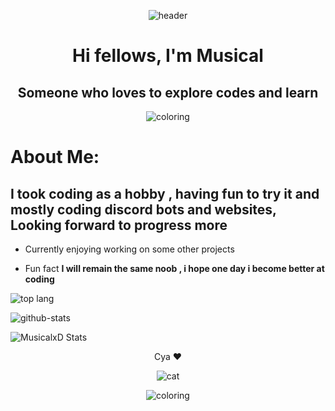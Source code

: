 <div align="center">

![header](https://3.bp.blogspot.com/-blFLL1zlWBI/WEoldetgmEI/AAAAAAAAYH4/3Gd-XunvYFwzJxYewyyfUNa5Es8-ueWAQCLcB/s1600/music%2Bbanner%2Bgif.gif)

# Hi fellows, I'm Musical

## Someone who loves to explore codes and learn

![coloring](https://capsule-render.vercel.app/api?type=waving&color=gradient&height=60&section=footer)

</div>

# About Me:

## I took coding as a hobby , having fun to try it and mostly coding discord bots and websites, Looking forward to progress more

- Currently enjoying working on some other projects

- Fun fact **I will remain the same noob , i hope one day i become better at coding**

![top lang](https://denvercoder1-github-readme-stats.vercel.app/api/top-langs/?username=MusicalxD&langs_count=8&layout=compact&theme=react&hide_border=true&bg_color=0D1117)

![github-stats](https://github-readme-streak-stats.herokuapp.com/?user=MusicalxD&theme=dark)

![MusicalxD Stats](https://github-readme-stats.vercel.app/api?username=MusicalxD&show_icons=true&theme=radical) 

<div align="center">
Cya ❤️

![cat](https://i.pinimg.com/originals/35/ce/9f/35ce9f85da291b4c1c504d8cbd37e8ee.gif)

![coloring](https://capsule-render.vercel.app/api?type=waving&color=gradient&height=60&section=footer)
</div>

